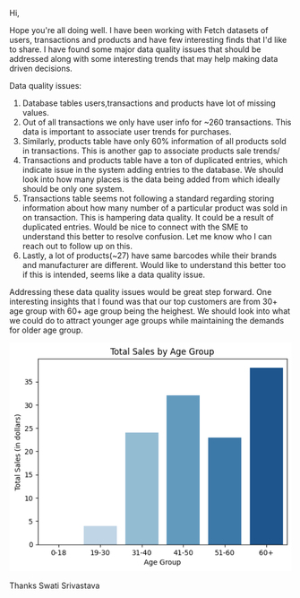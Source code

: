 Hi,

Hope you're all doing well. I have been working with Fetch datasets of users, transactions and products and have few interesting finds that I'd like to share. I have found some major data quality issues that should be addressed along with some interesting trends that may help making data driven decisions.

Data quality issues: 
1. Database tables users,transactions and products have lot of missing values.
2. Out of all transactions we only have user info for ~260 transactions. This data is important to associate user trends for purchases.
3. Similarly, products table have only 60% information of all products sold in transactions. This is another gap to associate products sale trends/
4. Transactions and products table have a ton of duplicated entries, which indicate issue in the system adding entries to the database. We should look into how many places is the data being added from which ideally should be only one system.
5. Transactions table seems not following a standard regarding storing information about how many number of a particular product was sold in on transaction. This is hampering data quality. It could be a result of duplicated entries. Would be nice to connect with the SME to understand this better to resolve confusion. Let me know who I can reach out to follow up on this.
6. Lastly, a lot of products(~27) have same barcodes while their brands and manufacturer are different. Would like to understand this better too if this is intended, seems like a data quality issue.

Addressing these data quality issues would be great step forward. One interesting insights that I found was that our top customers are from 30+ age group with 60+ age group being the heighest. We should look into what we could do to attract younger age groups while maintaining the demands for older age group.

![alt text](images/salebyage.png)

Thanks 
Swati Srivastava


